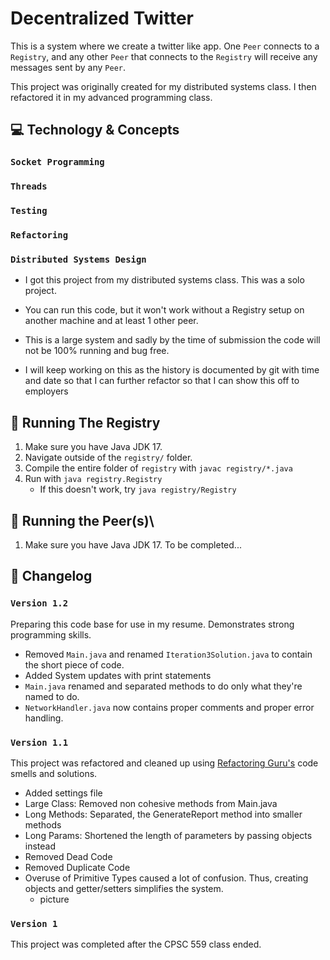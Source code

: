 # Decentralized Twitter

This is a system where we create a twitter like app. One `Peer` connects to a `Registry`, and any other `Peer` that connects to the `Registry` will receive any messages sent by any `Peer`.

This project was originally created for my distributed systems class. I then refactored it in my advanced programming class.

## 💻 Technology & Concepts

### `Socket Programming`

### `Threads`

### `Testing`

### `Refactoring`

### `Distributed Systems Design`

- I got this project from my distributed systems class. This was a solo project.

- You can run this code, but it won't work without a Registry setup on another machine and at least 1 other peer.
- This is a large system and sadly by the time of submission the code will not be 100% running and bug free.
- I will keep working on this as the history is documented by git with time and date so that I can further refactor so that I can show this off to employers

## 🏃 Running The Registry

1. Make sure you have Java JDK 17.
2. Navigate outside of the `registry/` folder.
3. Compile the entire folder of `registry` with `javac registry/*.java`
4. Run with `java registry.Registry`
   - If this doesn't work, try `java registry/Registry`

## 🏃 Running the Peer(s)\

1. Make sure you have Java JDK 17.
   To be completed...

## 📝 Changelog

### `Version 1.2`

Preparing this code base for use in my resume. Demonstrates strong programming skills.

- Removed `Main.java` and renamed `Iteration3Solution.java` to contain the short piece of code.
- Added System updates with print statements
- `Main.java` renamed and separated methods to do only what they're named to do.
- `NetworkHandler.java` now contains proper comments and proper error handling.


### `Version 1.1`

This project was refactored and cleaned up using [Refactoring Guru's](https://refactoring.guru/refactoring) code smells and solutions.

- Added settings file
- Large Class: Removed non cohesive methods from Main.java
- Long Methods: Separated, the GenerateReport method into smaller methods
- Long Params: Shortened the length of parameters by passing objects instead
- Removed Dead Code
- Removed Duplicate Code
- Overuse of Primitive Types caused a lot of confusion. Thus, creating objects and getter/setters simplifies the system.
  - picture

### `Version 1`

This project was completed after the CPSC 559 class ended.

